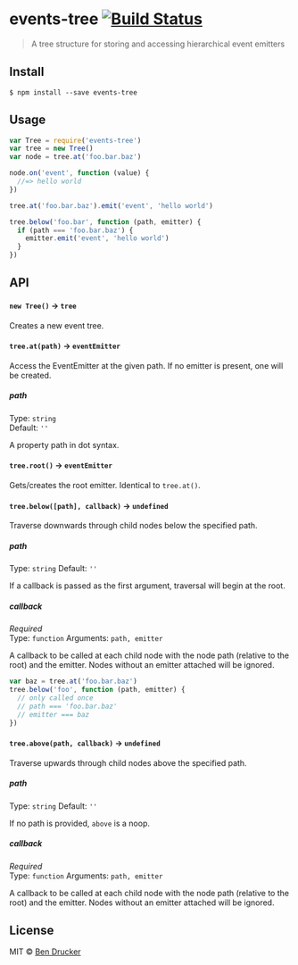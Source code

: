# events-tree [![Build Status](https://travis-ci.org/bendrucker/events-tree.svg?branch=master)](https://travis-ci.org/bendrucker/events-tree)

> A tree structure for storing and accessing hierarchical event emitters


## Install

```
$ npm install --save events-tree
```


## Usage

```js
var Tree = require('events-tree')
var tree = new Tree()
var node = tree.at('foo.bar.baz')

node.on('event', function (value) {
  //=> hello world
})

tree.at('foo.bar.baz').emit('event', 'hello world')

tree.below('foo.bar', function (path, emitter) {
  if (path === 'foo.bar.baz') {
    emitter.emit('event', 'hello world')
  }
})
```

## API

#### `new Tree()` -> `tree`

Creates a new event tree.

#### `tree.at(path)` -> `eventEmitter`

Access the EventEmitter at the given path. If no emitter is present, one will be created.

##### path

Type: `string`  
Default: `''`

A property path in dot syntax.

#### `tree.root()` -> `eventEmitter`

Gets/creates the root emitter. Identical to `tree.at()`.

#### `tree.below([path], callback)` -> `undefined`

Traverse downwards through child nodes below the specified path.

##### path

Type: `string`
Default: `''`

If a callback is passed as the first argument, traversal will begin at the root.

##### callback

*Required*  
Type: `function`
Arguments: `path, emitter`

A callback to be called at each child node with the node path (relative to the root) and the emitter. Nodes without an emitter attached will be ignored.

```js
var baz = tree.at('foo.bar.baz')
tree.below('foo', function (path, emitter) {
  // only called once
  // path === 'foo.bar.baz'
  // emitter === baz
})
```

#### `tree.above(path, callback)` -> `undefined`

Traverse upwards through child nodes above the specified path.

##### path

Type: `string`
Default: `''`

If no path is provided, `above` is a noop.

##### callback

*Required*  
Type: `function`
Arguments: `path, emitter`

A callback to be called at each child node with the node path (relative to the root) and the emitter. Nodes without an emitter attached will be ignored.

## License

MIT © [Ben Drucker](http://bendrucker.me)
